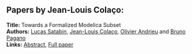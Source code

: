 <h2>Papers by Jean-Louis Colaço:</h2>
<p>
<b>Title:</b> Towards a Formalized Modelica Subset<br />
<b>Authors:</b> <a href="../authors/author_265.html">Lucas Satabin</a>, <a href="../authors/author_53.html">Jean-Louis Colaço</a>, <a href="../authors/author_8.html">Olivier Andrieu</a> and <a href="../authors/author_227.html">Bruno Pagano</a><br />
<b>Links:</b> <a href="../abstracts/abstract_68.pdf">Abstract</a>, <a href="../submissions/ecp15118637_SatabinColacoAndrieuPagano.pdf">Full paper</a>
</p>
